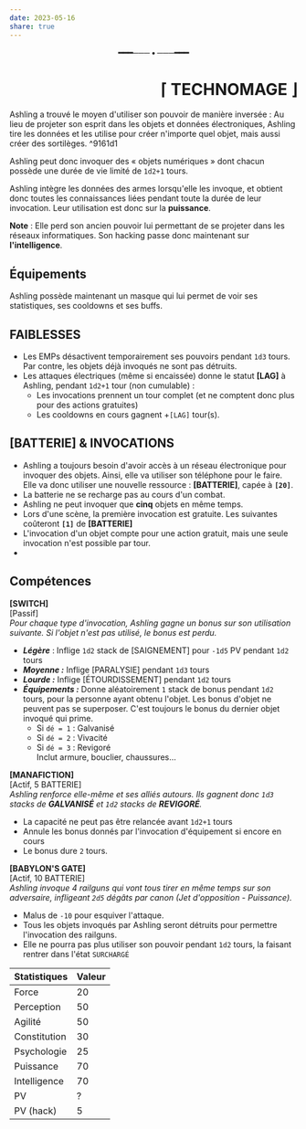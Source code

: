 ```yaml
---  
date: 2023-05-16  
share: true  
---  
```

<p style="text-align: center;font-weight:bold">━━━─── • ───━━━</p><h1 style="text-align:right">⌈ TECHNOMAGE ⌋</h1>  
  
Ashling a trouvé le moyen d'utiliser son pouvoir de manière inversée : Au lieu de projeter son esprit dans les objets et données électroniques, Ashling tire les données et les utilise pour créer n'importe quel objet, mais aussi créer des sortilèges. ^9161d1  
  
Ashling peut donc invoquer des « objets numériques » dont chacun possède une durée de vie limité de `1d2+1` tours.  
  
Ashling intègre les données des armes lorsqu'elle les invoque, et obtient donc toutes les connaissances liées pendant toute la durée de leur invocation. Leur utilisation est donc sur la **puissance**.  
  
__Note__ : Elle perd son ancien pouvoir lui permettant de se projeter dans les réseaux informatiques. Son hacking passe donc maintenant sur **l'intelligence**.  
  
## Équipements  
  
Ashling possède maintenant un masque qui lui permet de voir ses statistiques, ses cooldowns et ses buffs.  
  
## FAIBLESSES  
- Les EMPs désactivent temporairement ses pouvoirs pendant `1d3` tours. Par contre, les objets déjà invoqués ne sont pas détruits.  
- Les attaques électriques (même si encaissée) donne le statut **[LAG]** à Ashling, pendant `1d2+1` tour (non cumulable) :   
	- Les invocations prennent un tour complet (et ne comptent donc plus pour des actions gratuites)  
	- Les cooldowns en cours gagnent +`[LAG]` tour(s).  
  
## [BATTERIE] & INVOCATIONS  
- Ashling a toujours besoin d'avoir accès à un réseau électronique pour invoquer des objets. Ainsi, elle va utiliser son téléphone pour le faire. Elle va donc utiliser une nouvelle ressource : **[BATTERIE]**, capée à **`[20]`**.  
- La batterie ne se recharge pas au cours d'un combat.  
- Ashling ne peut invoquer que **cinq** objets en même temps.  
- Lors d'une scène, la première invocation est gratuite. Les suivantes coûteront **`[1]`** de **[BATTERIE]**  
- L'invocation d'un objet compte pour une action gratuit, mais une seule invocation n'est possible par tour.  
-   
  
## Compétences  
  
**[SWITCH]**  
[Passif]  
*Pour chaque type d'invocation, Ashling gagne un bonus sur son utilisation suivante. Si l'objet n'est pas utilisé, le bonus est perdu.*  
- ***Légère*** : Inflige `1d2` stack de [SAIGNEMENT] pour `-1d5` PV pendant `1d2` tours  
- ***Moyenne :*** Inflige [PARALYSIE] pendant `1d3` tours  
- ***Lourde :*** Inflige [ÉTOURDISSEMENT] pendant `1d2` tours  
- ***Équipements :*** Donne aléatoirement `1` stack de bonus pendant `1d2` tours, pour la personne ayant obtenu l'objet. Les bonus d'objet ne peuvent pas se superposer. C'est toujours le bonus du dernier objet invoqué qui prime.  
	- Si `dé = 1` : Galvanisé  
	- Si `dé = 2` : Vivacité  
	- Si `dé = 3` : Revigoré  
	Inclut armure, bouclier, chaussures…  
  
**[MANAFICTION]**  
[Actif, 5 BATTERIE]  
*Ashling renforce elle-même et ses alliés autours. Ils gagnent donc `1d3` stacks de **GALVANISÉ** et `1d2` stacks de **REVIGORÉ**.*  
- La capacité ne peut pas être relancée avant `1d2+1` tours  
- Annule les bonus donnés par l'invocation d'équipement si encore en cours  
- Le bonus dure `2` tours.  
  
**[BABYLON'S GATE]**  
[Actif, 10 BATTERIE]  
*Ashling invoque 4 railguns qui vont tous tirer en même temps sur son adversaire, infligeant `2d5` dégâts par canon (Jet d'opposition - Puissance).*  
- Malus de `-10` pour esquiver l'attaque.  
- Tous les objets invoqués par Ashling seront détruits pour permettre l'invocation des railguns.  
- Elle ne pourra pas plus utiliser son pouvoir pendant `1d2` tours, la faisant rentrer dans l'état `SURCHARGÉ`  
  
| Statistiques | Valeur |  
| ------------ | ------ |  
| Force        | 20     |  
| Perception   | 50     |  
| Agilité      | 50     |  
| Constitution | 30     |  
| Psychologie  | 25     |  
| Puissance    | 70     |  
| Intelligence | 70     |  
| PV           | ?      |  
| PV (hack)    | 5      |  
  
